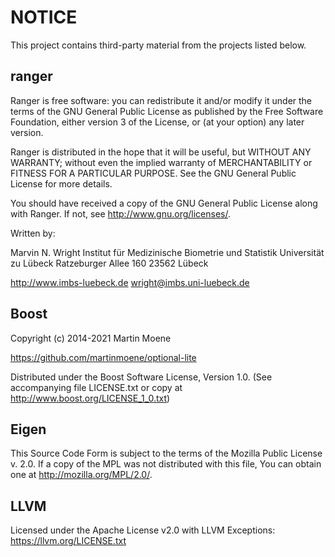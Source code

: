 # NOTICE

This project contains third-party material from the projects listed below.

## ranger
Ranger is free software: you can redistribute it and/or modify
it under the terms of the GNU General Public License as published by
the Free Software Foundation, either version 3 of the License, or
(at your option) any later version.

Ranger is distributed in the hope that it will be useful,
but WITHOUT ANY WARRANTY; without even the implied warranty of
MERCHANTABILITY or FITNESS FOR A PARTICULAR PURPOSE. See the
GNU General Public License for more details.

You should have received a copy of the GNU General Public License
along with Ranger. If not, see <http://www.gnu.org/licenses/>.

Written by:

Marvin N. Wright
Institut für Medizinische Biometrie und Statistik
Universität zu Lübeck
Ratzeburger Allee 160
23562 Lübeck

http://www.imbs-luebeck.de
wright@imbs.uni-luebeck.de

## Boost

Copyright (c) 2014-2021 Martin Moene

https://github.com/martinmoene/optional-lite

Distributed under the Boost Software License, Version 1.0.
(See accompanying file LICENSE.txt or copy at http://www.boost.org/LICENSE_1_0.txt)

## Eigen

This Source Code Form is subject to the terms of the Mozilla
Public License v. 2.0. If a copy of the MPL was not distributed
with this file, You can obtain one at http://mozilla.org/MPL/2.0/.

## LLVM

Licensed under the Apache License v2.0 with LLVM Exceptions: https://llvm.org/LICENSE.txt
